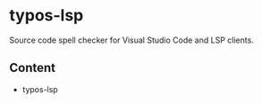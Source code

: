 typos-lsp
=========

Source code spell checker for Visual Studio Code and LSP clients.

Content
-------

- typos-lsp
